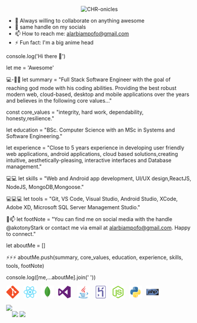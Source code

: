 

<!--
**akotonyStark/akotonyStark** is a ✨ _special_ ✨ repository because its `README.md` (this file) appears on your GitHub profile.
-->
<p align="center"> <img src="https://komarev.com/ghpvc/?username=akotonyStark&label=Profile%20views&color=0e75b6&style=flat" alt="CHR-onicles" /> </p>

- 👯 Always willing to collaborate on anything awesome
- 💬 same handle on my socials 
- 📫 How to reach me: alarbiampofo@gmail.com 
- ⚡ Fun fact: I'm a big anime head

console.log('Hi there 👋')

let me = 'Awesome'

💻-🧑‍💻
let summary = "Full Stack Software Engineer with the goal of reaching god mode with his coding abilities. Providing the best robust modern web, cloud-based, desktop and mobile applications over the years and believes in the following core values..."

const core_values = "integrity, hard work, dependability, honesty,resilience."

let education = "BSc. Computer Science with an MSc in Systems and Software Engineering."

let experience = "Close to 5 years experience in developing user friendly web applications, android applications, cloud based solutions,creating intuitive, aesthetically-pleasing, interactive interfaces and Database management."

💻💻
let skills = "Web and Android app development, UI/UX design,ReactJS, NodeJS, MongoDB,Mongoose."

💻💻💻
let tools = "Git, VS Code, Visual Studio, Android Studio, XCode, Adobe XD, Microsoft SQL Server Management Studio."

💬📫 
let footNote = "You can find me on social media with the handle @akotonyStark or contact me via email at alarbiampofo@gmail.com. Happy to connect."
 
let aboutMe = []

⚡⚡⚡
aboutMe.push(summary, core_values, education, experience, skills, tools, footNote)

console.log([me,...aboutMe].join(' '))

<img src="https://github.com/devicons/devicon/blob/master/icons/git/git-original.svg" width="35px">&nbsp;&nbsp;
<img src="https://github.com/devicons/devicon/blob/master/icons/react/react-original.svg" width="35px">&nbsp;&nbsp;
<img src="https://github.com/devicons/devicon/blob/master/icons/mongodb/mongodb-original.svg" width="35px">&nbsp;&nbsp;
<img src="https://github.com/devicons/devicon/blob/master/icons/visualstudio/visualstudio-plain.svg" width="35px">&nbsp;&nbsp;&nbsp;
<img src="https://github.com/devicons/devicon/blob/master/icons/java/java-original.svg" width="35px">&nbsp;&nbsp;
<img src="https://github.com/devicons/devicon/blob/master/icons/heroku/heroku-original.svg" width="35px">&nbsp;&nbsp;
<img src="https://github.com/devicons/devicon/blob/master/icons/nodejs/nodejs-original.svg" width="35px">&nbsp;&nbsp;
<img src="https://github.com/devicons/devicon/blob/master/icons/python/python-original.svg" width="35px">&nbsp;&nbsp;
<img src="https://github.com/devicons/devicon/blob/master/icons/php/php-original.svg" width="35px">&nbsp;&nbsp;
<br/>


<img align="left" height='200px' src="https://github-readme-stats.vercel.app/api?username=akotonyStark&show_icons=true&include_all_commits=true&theme=dracula&count_private=true"/>
<br/>

<img align="" height='200px' src="https://github-readme-stats.vercel.app/api/top-langs/?username=akotonyStark&hide_title=false&layout=compact&theme=dracula&count_private=true" />

<img  src="https://github-readme-streak-stats.herokuapp.com/?user=akotonystark&theme=dracula" />
<br/>


